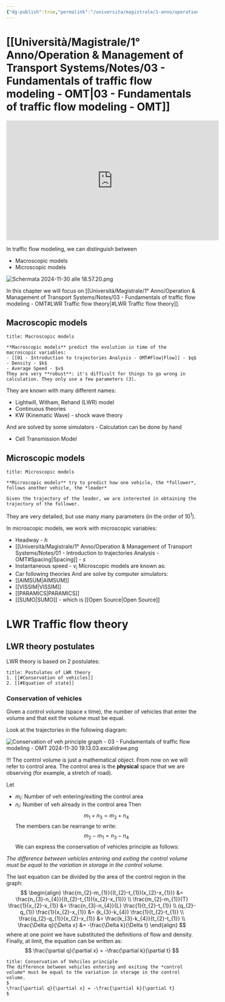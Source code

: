 ```yaml
---
{"dg-publish":true,"permalink":"/universita/magistrale/1-anno/operation-and-management-of-transport-systems/notes/03-fundamentals-of-traffic-flow-modeling-omt/","tags":["UNI"]}
---
```


# [[Università/Magistrale/1° Anno/Operation & Management of Transport Systems/Notes/03 - Fundamentals of traffic flow modeling - OMT\|03 - Fundamentals of traffic flow modeling - OMT]]

<iframe width="560" height="315" src="https://www.youtube.com/embed/Fn3HMAaEfcQ?si=2lf72dOCaHH4Tdjp" title="YouTube video player" frameborder="0" allow="accelerometer; autoplay; clipboard-write; encrypted-media; gyroscope; picture-in-picture; web-share" referrerpolicy="strict-origin-when-cross-origin" allowfullscreen></iframe>

In traffic flow modeling, we can distinguish between
- Macroscopic models
- Microscopic models

![Schermata 2024-11-30 alle 18.57.20.png](/img/user/Universit%C3%A0/Magistrale/1%C2%B0%20Anno/Operation%20&%20Management%20of%20Transport%20Systems/Notes/Allegati/Allegati/Schermata%202024-11-30%20alle%2018.57.20.png)


In this chapter we will focus on [[Università/Magistrale/1° Anno/Operation & Management of Transport Systems/Notes/03 - Fundamentals of traffic flow modeling - OMT#LWR Traffic flow theory\|#LWR Traffic flow theory]].

## Macroscopic models

```ad-Definizione
title: Macroscopic models

**Macroscopic models** predict the evolution in time of the macroscopic variables:
- [[01 - Introduction to trajectories Analysis - OMT#Flow|Flow]] - $q$
- Density - $k$
- Average Speed - $v$
They are very **robust**: it's difficult for things to go wrong in calculation. They only use a few parameters (3).

```


They are known with many different names:
- Lightwill, Witham, Rehand (LWR) model
- Continuous theories
- KW (Kinematic Wave) - shock wave theory

And are solved by some simulators - Calculation can be done by hand
- Cell Transmission Model



## Microscopic models

```ad-Definizione
title: Microscopic models

**Microscopic models** try to predict how one vehicle, the *follower*, follows another vehicle, the *leader*

Given the trajectory of the leader, we are interested in obtaining the trajectory of the follower.

```

They are very detailed, but use many many parameters (in the order of $10^{1}$).

In microscopic models, we work with microscopic variables:
- Headway - $h$
- [[Università/Magistrale/1° Anno/Operation & Management of Transport Systems/Notes/01 - Introduction to trajectories Analysis - OMT#Spacing\|Spacing]] - $s$
- Instantaneous speed - $v_{i}$
Microscopic models are known as:
- Car following theories
And are solve by computer simulators:
- [[AIMSUM\|AIMSUM]]
- [[VISSIM\|VISSIM]]
- [[PARAMICS\|PARAMICS]]
- [[SUMO\|SUMO]] - which is [[Open Source\|Open Source]]

# LWR Traffic flow theory

## LWR theory postulates

LWR theory is based on 2 postulates:

```ad-tip
title: Postulates of LWR theory
1. [[#Conservation of vehicles]]
2. [[#Equation of state]]
```

### Conservation of vehicles

Given a control volume (space x time), the number of vehicles that enter the volume and that exit the volume must be equal.

Look at the trajectories in the following diagram:

![Conservation of veh principle graph - 03 - Fundamentals of traffic flow modeling - OMT 2024-11-30 19.13.03.excalidraw.png](/img/user/Universit%C3%A0/Magistrale/1%C2%B0%20Anno/Operation%20&%20Management%20of%20Transport%20Systems/Notes/Allegati/Conservation%20of%20veh%20principle%20graph%20-%2003%20-%20Fundamentals%20of%20traffic%20flow%20modeling%20-%20OMT%202024-11-30%2019.13.03.excalidraw.png)


!!! The control volume is just a mathematical object. From now on we will refer to control area. The control area is the **physical** space that we are observing (for example, a stretch of road).

Let
- $m_{i}:$ Number of veh entering/exiting the control area
- $n_{i}:$ Number of veh already in the control area
Then
$$
m_{1} + n_{3} = m_{2} + n_{4}
$$
The members can be rearrange to write:
$$
m_{2}-m_{1} = n_{3}-n_{4}
$$
We can express the conservation of vehicles principle as follows:

*The difference between vehicles entering and exiting the control volume must be equal to the variation in storage in the control volume.*

The last equation can be divided by the area of the control region in the graph:
$$
\begin{align}
\frac{m_{2}-m_{1}}{(t_{2}-t_{1})(x_{2}-x_{1})} &= \frac{n_{3}-n_{4}}{(t_{2}-t_{1})(x_{2}-x_{1})} \\
\frac{m_{2}-m_{1}}{T} \frac{1}{x_{2}-x_{1}} &= \frac{n_{3}-n_{4}}{L} \frac{1}{t_{2}-t_{1}} \\
(q_{2}-q_{1}) \frac{1}{x_{2}-x_{1}} &= (k_{3}-k_{4}) \frac{1}{t_{2}-t_{1}} \\
\frac{q_{2}-q_{1}}{x_{2}-x_{1}} &= \frac{k_{3}-k_{4}}{t_{2}-t_{1}} \\
\frac{\Delta q}{\Delta x} &= -\frac{\Delta k}{\Delta t}
\end{align}
$$
where at one point we have substituted the definitions of flow and density. Finally, at limit, the equation can be written as:
$$
\frac{\partial q}{\partial x} = -\frac{\partial k}{\partial t}
$$




```ad-Teo
title: Conservation of Vehciles principle
The difference between vehicles entering and exiting the *control volume* must be equal to the variation in storage in the control volume.
$
\frac{\partial q}{\partial x} = -\frac{\partial k}{\partial t}
$
```

